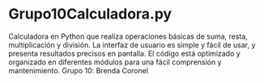 # Grupo10Calculadora.py
Calculadora en Python que realiza operaciones básicas de suma, resta, multiplicación y división. La interfaz de usuario es simple y fácil de usar, y presenta resultados precisos en pantalla. El código está optimizado y organizado en diferentes módulos para una fácil comprensión y mantenimiento.
Grupo 10: Brenda Coronel
